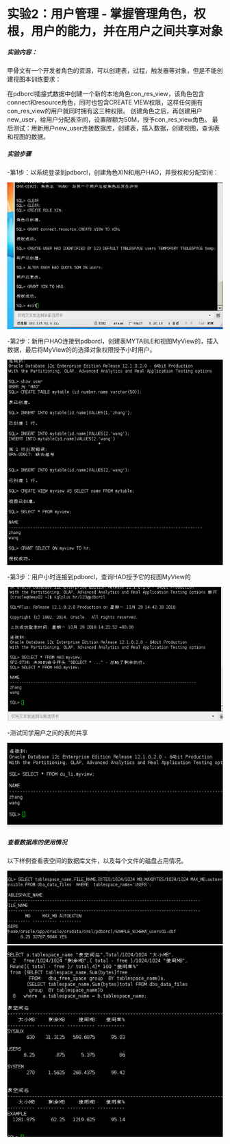 # 实验2：用户管理 - 掌握管理角色，权根，用户的能力，并在用户之间共享对象
##### 实验内容：
甲骨文有一个开发者角色的资源，可以创建表，过程，触发器等对象，但是不能创建视图本训练要求：

在pdborcl插接式数据中创建一个新的本地角色con_res_view，该角色包含connect和resource角色，同时也包含CREATE VIEW权限，这样任何拥有con_res_view的用户就同时拥有这三种权限。
创建角色之后，再创建用户new_user，给用户分配表空间，设置限额为50M，授予con_res_view角色。
最后测试：用新用户new_user连接数据库，创建表，插入数据，创建视图，查询表和视图的数据。

#####  实验步骤
-第1步：以系统登录到pdborcl，创建角色XIN和用户HAO，并授权和分配空间：

![image1](https://github.com/timexin/Oracle/blob/master/test1/6.jpg)

-第2步：新用户HAO连接到pdborcl，创建表MYTABLE和视图MyView的，插入数据，最后将MyView的的选择对象权限授予小时用户。

![image1](https://github.com/timexin/Oracle/blob/master/test1/7.png)

-第3步：用户小时连接到pdborcl，查询HAO授予它的视图MyView的

![image1](https://github.com/timexin/Oracle/blob/master/test1/8.png)

-测试同学用户之间的表的共享

![image1](https://github.com/timexin/Oracle/blob/master/test1/9.png)

##### 查看数据库的使用情况

以下样例查看表空间的数据库文件，以及每个文件的磁盘占用情况。

![image1](https://github.com/timexin/Oracle/blob/master/test1/10.png)
![image1](https://github.com/timexin/Oracle/blob/master/test1/11.png)